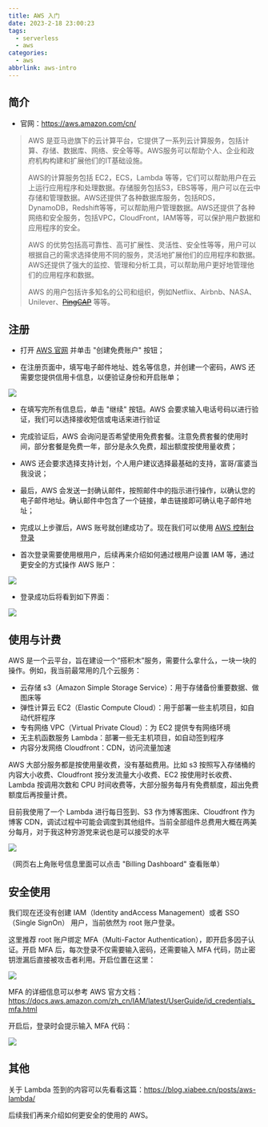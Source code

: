 ```yaml
---
title: AWS 入门
date: 2023-2-18 23:00:23
tags:
  - serverless
  - aws
categories:
  - aws
abbrlink: aws-intro
---
```




## 简介

* 官网：https://aws.amazon.com/cn/

> AWS 是亚马逊旗下的云计算平台，它提供了一系列云计算服务，包括计算、存储、数据库、网络、安全等等。AWS服务可以帮助个人、企业和政府机构构建和扩展他们的IT基础设施。
>
> AWS的计算服务包括 EC2，ECS，Lambda 等等，它们可以帮助用户在云上运行应用程序和处理数据。存储服务包括S3，EBS等等，用户可以在云中存储和管理数据。AWS还提供了各种数据库服务，包括RDS，DynamoDB，Redshift等等，可以帮助用户管理数据。AWS还提供了各种网络和安全服务，包括VPC，CloudFront，IAM等等，可以保护用户数据和应用程序的安全。
>
> AWS 的优势包括高可靠性、高可扩展性、灵活性、安全性等等，用户可以根据自己的需求选择使用不同的服务，灵活地扩展他们的应用程序和数据。AWS还提供了强大的监控、管理和分析工具，可以帮助用户更好地管理他们的应用程序和数据。
>
> AWS 的用户包括许多知名的公司和组织，例如Netflix、Airbnb、NASA、Unilever、[~~PingCAP~~](https://pingcap.com) 等等。



## 注册

* 打开 [AWS 官网](https://aws.amazon.com/) 并单击 "创建免费账户" 按钮；

* 在注册页面中，填写电子邮件地址、姓名等信息，并创建一个密码，AWS 还需要您提供信用卡信息，以便验证身份和开启账单；

![](https://s3.xiabee.cn/pic/2023/02/f04806d848e98acb56c02c9617cf21656816dad41c2a1a2b47af81096ed0f07e.png)

* 在填写完所有信息后，单击 "继续" 按钮。AWS 会要求输入电话号码以进行验证，我们可以选择接收短信或电话来进行验证

* 完成验证后，AWS 会询问是否希望使用免费套餐。注意免费套餐的使用时间，部分套餐是免费一年，部分是永久免费，超出额度按使用量收费；

* AWS 还会要求选择支持计划，个人用户建议选择最基础的支持，富哥/富婆当我没说；

* 最后，AWS 会发送一封确认邮件，按照邮件中的指示进行操作，以确认您的电子邮件地址。确认邮件中包含了一个链接，单击链接即可确认电子邮件地址；

* 完成以上步骤后，AWS 账号就创建成功了。现在我们可以使用 [AWS 控制台登录](https://console.aws.amazon.com/console/home)
* 首次登录需要使用根用户，后续再来介绍如何通过根用户设置 IAM 等，通过更安全的方式操作 AWS 账户：

![](https://s3.xiabee.cn/pic/2023/02/b9121be884fb7cc31f738b5b8bd8bc3df945a19d3024f892e0584ec615151bbe.png)

* 登录成功后将看到如下界面：

![](https://s3.xiabee.cn/pic/2023/02/f6b188ad7c289c79afea8efbe70bd3c8e4405d92a2a9d9cce2cde5597447d587.png)



## 使用与计费

AWS 是一个云平台，旨在建设一个“搭积木”服务，需要什么拿什么，一块一块的操作。例如，我当前最常用的几个云服务：

* 云存储 s3（Amazon Simple Storage Service）：用于存储备份重要数据、做图床等
* 弹性计算云 EC2（Elastic Compute Cloud）：用于部署一些主机项目，如自动代肝程序
* 专有网络 VPC（Virtual Private Cloud）：为 EC2 提供专有网络环境
* 无主机函数服务 Lambda：部署一些无主机项目，如自动签到程序
* 内容分发网络 Cloudfront：CDN，访问流量加速

AWS 大部分服务都是按使用量收费，没有基础费用。比如 s3 按照写入存储桶的内容大小收费、Cloudfront 按分发流量大小收费、EC2 按使用时长收费、Lambda 按调用次数和 CPU 时间收费等，大部分服务每月有免费额度，超出免费额度后再按量计费。



目前我使用了一个 Lambda 进行每日签到、S3 作为博客图床、Cloudfront 作为博客 CDN，调试过程中可能会调度到其他组件。当前全部组件总费用大概在两美分每月，对于我这种穷游党来说也是可以接受的水平

![](https://s3.xiabee.cn/pic/2023/02/357c5b1b7d0848745c4b6b84be986defc2e44b5e45be95395cd048d810328443.png)

（网页右上角账号信息里面可以点击 "Billing Dashboard" 查看账单）



## 安全使用

我们现在还没有创建 IAM（Identity andAccess Management）或者 SSO（Single SignOn） 用户，当前依然为 root 账户登录。

这里推荐 root 账户绑定 MFA（Multi-Factor Authentication），即开启多因子认证。开启 MFA 后，每次登录不仅需要输入密码，还需要输入 MFA  代码，防止密钥泄漏后直接被攻击者利用。开启位置在这里：

![](https://s3.xiabee.cn/pic/2023/02/e3d0b64c08edd04d7ab20fc3bd22e3d57250badbd20ee6531bb420999f1a7e15.png)



MFA 的详细信息可以参考 AWS 官方文档：https://docs.aws.amazon.com/zh_cn/IAM/latest/UserGuide/id_credentials_mfa.html

开启后，登录时会提示输入 MFA 代码：

![](https://s3.xiabee.cn/pic/2023/02/151caac3f2f05e6527df80f24babfb0a30c68c55bab9ee0e5072d52a3f249b75.png)



## 其他

关于 Lambda 签到的内容可以先看看这篇：https://blog.xiabee.cn/posts/aws-lambda/

后续我们再来介绍如何更安全的使用的 AWS。
